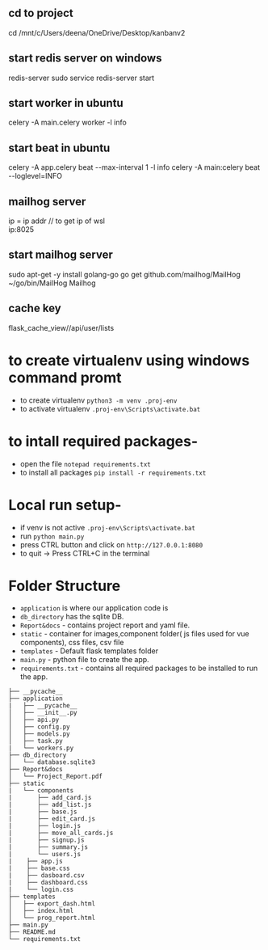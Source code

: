 ## cd to project
cd /mnt/c/Users/deena/OneDrive/Desktop/kanbanv2

## start redis server on windows
redis-server
sudo service redis-server start

## start worker in ubuntu

celery -A main.celery worker -l info

## start beat in ubuntu

celery -A app.celery beat --max-interval 1 -l info
celery -A main:celery beat --loglevel=INFO

## mailhog server

ip = ip addr // to get ip of wsl  
ip:8025

## start mailhog server

sudo apt-get -y install golang-go
go get github.com/mailhog/MailHog
~/go/bin/MailHog
Mailhog

## cache key

flask_cache_view//api/user/lists

# to create virtualenv using windows command promt
- to create virtualenv `python3 -m venv .proj-env`
- to activate virtualenv `.proj-env\Scripts\activate.bat`

# to intall required packages-
- open the file `notepad requirements.txt`
- to install all packages `pip install -r requirements.txt`
 
# Local run setup-
- if venv is not active `.proj-env\Scripts\activate.bat`
- run `python main.py`
- press CTRL button and click on `http://127.0.0.1:8080`
- to quit -> Press CTRL+C in the terminal

# Folder Structure

- `application` is where our application code is
- `db_directory` has the sqlite DB. 
- `Report&docs` - contains project report and yaml file.
- `static` - container for images,component folder( js files used for vue components), css files, csv file
- `templates` - Default flask templates folder
- `main.py` - python file to create the app.
- `requirements.txt` - contains all required packages to be installed to run the app.

```
├── __pycache__
├── application
|   ├── __pycache__
│   ├── __init__.py
│   ├── api.py
│   ├── config.py
│   ├── models.py
│   ├── task.py
|   └── workers.py
├── db_directory
│   └── database.sqlite3
├── Report&docs
│   └── Project_Report.pdf
├── static
|   └── components
|       ├── add_card.js
|       ├── add_list.js
|       ├── base.js
|       ├── edit_card.js
|       ├── login.js
|       ├── move_all_cards.js
|       ├── signup.js
|       ├── summary.js
|       └── users.js
|    ├── app.js
|    ├── base.css
|    ├── dasboard.csv
|    ├── dashboard.css
|    └── login.css
├── templates
│   ├── export_dash.html
│   ├── index.html
│   └── prog_report.html
├── main.py
├── README.md
└── requirements.txt   
```
